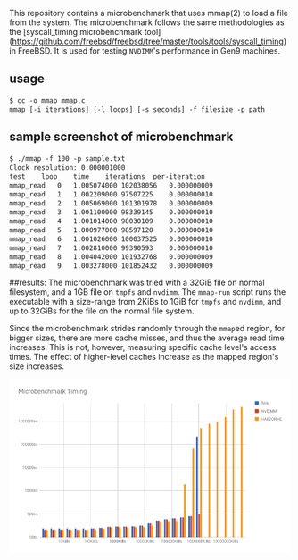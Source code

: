 This repository contains a microbenchmark that uses mmap(2) to load a
file from the system. The microbenchmark follows the same methodologies
as the [syscall\_timing microbenchmark tool] (https://github.com/freebsd/freebsd/tree/master/tools/tools/syscall_timing) in FreeBSD.
It is used for testing `NVDIMM`'s performance in Gen9 machines.

## usage
```
$ cc -o mmap mmap.c
mmap [-i iterations] [-l loops] [-s seconds] -f filesize -p path
```

## sample screenshot of microbenchmark
```
$ ./mmap -f 100 -p sample.txt
Clock resolution: 0.000001000
test	loop	time	iterations	per-iteration
mmap_read	0	1.005074000	102038056	0.000000009
mmap_read	1	1.002209000	97507225	0.000000010
mmap_read	2	1.005069000	101301978	0.000000009
mmap_read	3	1.001100000	98339145	0.000000010
mmap_read	4	1.001014000	98030109	0.000000010
mmap_read	5	1.000977000	98597120	0.000000010
mmap_read	6	1.001026000	100037525	0.000000010
mmap_read	7	1.002810000	99390593	0.000000010
mmap_read	8	1.004042000	101932768	0.000000009
mmap_read	9	1.003278000	101852432	0.000000009
```

##results:
The microbenchmark was tried with a 32GiB file on normal filesystem,
and a 1GB file on `tmpfs` and `nvdimm`. The `mmap-run` script runs 
the executable with a size-range from 2KiBs to 1GiB for `tmpfs` and 
`nvdimm`, and up to 32GiBs for the file on the normal file system.

Since the microbenchmark strides randomly through the `mmap`ed region,
for bigger sizes, there are more cache misses, and thus the average 
read time increases. This is not, however, measuring specific cache 
level's access times. The effect of higher-level caches increase as the 
mapped region's size increases.

![alt text](/gen9-data/chart.png)


